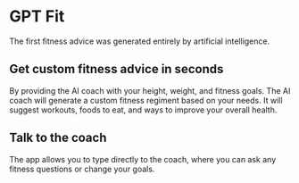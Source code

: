 # GPT Fit

The first fitness advice was generated entirely by artificial intelligence.

## Get custom fitness advice in seconds
By providing the AI coach with your height, weight, and fitness goals. The AI coach will generate a custom fitness regiment based on your needs. It will suggest workouts, foods to eat, and ways to improve your overall health.

## Talk to the coach
The app allows you to type directly to the coach, where you can ask any fitness questions or change your goals.
